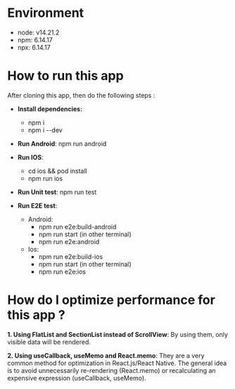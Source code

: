 # Environment

- node: v14.21.2
- npm: 6.14.17
- npx: 6.14.17

# How to run this app

After cloning this app, then do the following steps :

- **Install dependencies:**

  - npm i
  - npm i --dev

- **Run Android**: npm run android
- **Run IOS**: 
  - cd ios && pod install
  - npm run ios
- **Run Unit test**: npm run test
- **Run E2E test**:
  - Android:
    - npm run e2e:build-android
    - npm run start (in other terminal)
    - npm run e2e:android
  - Ios:
    - npm run e2e:build-ios
    - npm run start (in other terminal)
    - npm run e2e:ios

# How do I optimize performance for this app ?

**1. Using FlatList and SectionList instead of ScrollView**: By using them, only visible data will be rendered.

**2. Using useCallback, useMemo and React.memo**: They are a very common method for optimization in React.js/React Native. The general idea is to avoid unnecessarily re-rendering (React.memo) or recalculating an expensive expression (useCallback, useMemo).
